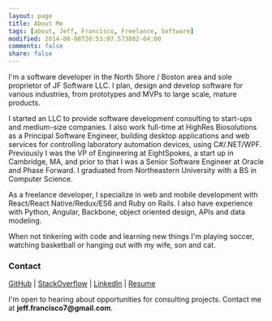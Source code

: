```yaml
---
layout: page
title: About Me
tags: [about, Jeff, Francisco, Freelance, Software]
modified: 2014-08-08T20:53:07.573882-04:00
comments: false
share: false
---
```


I'm a software developer in the North Shore / Boston area and sole proprietor of JF Software LLC.
I plan, design and develop software for various industries, from prototypes and MVPs to large scale,
mature products.

I started an LLC to provide software development consulting to start-ups and medium-size companies. I also work full-time at HighRes Biosolutions as a Principal Software Engineer, building desktop applications and web services for controlling laboratory automation devices, using C#/.NET/WPF. Previously I was the VP of Engineering at EightSpokes, a start up in Cambridge, MA, and prior to that I was a Senior Software Engineer at Oracle and Phase Forward.
I graduated from Northeastern University with a BS in Computer Science.

As a freelance developer, I specialize in web and mobile development with React/React Native/Redux/ES6 and Ruby on Rails. I also have experience with Python, Angular, Backbone, object oriented design, APIs and data modeling.

When not tinkering with code and learning new things I'm playing soccer, watching basketball or hanging out with my wife, son and cat.

### Contact

[GitHub](https://github.com/j-francisco) |
[StackOverflow](http://stackoverflow.com/users/3268304/jeff-f) |
[LinkedIn](https://www.linkedin.com/in/jeff-francisco-a711035) | 
[Resume](/files/Resume.pdf)

I'm open to hearing about opportunities for consulting projects. Contact me at __jeff.francisco7@gmail.com__.